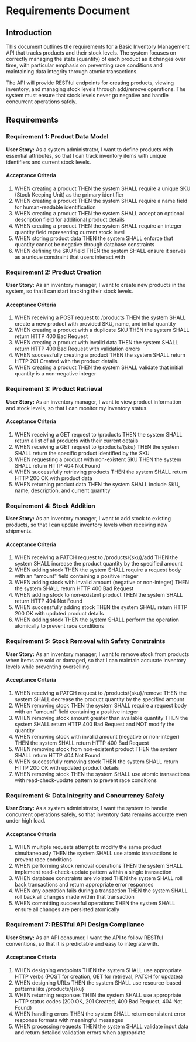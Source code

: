 # Requirements Document

## Introduction

This document outlines the requirements for a Basic Inventory Management API that tracks products and their stock levels. The system focuses on correctly managing the state (quantity) of each product as it changes over time, with particular emphasis on preventing race conditions and maintaining data integrity through atomic transactions.

The API will provide RESTful endpoints for creating products, viewing inventory, and managing stock levels through add/remove operations. The system must ensure that stock levels never go negative and handle concurrent operations safely.

## Requirements

### Requirement 1: Product Data Model

**User Story:** As a system administrator, I want to define products with essential attributes, so that I can track inventory items with unique identifiers and current stock levels.

#### Acceptance Criteria

1. WHEN creating a product THEN the system SHALL require a unique SKU (Stock Keeping Unit) as the primary identifier
2. WHEN creating a product THEN the system SHALL require a name field for human-readable identification
3. WHEN creating a product THEN the system SHALL accept an optional description field for additional product details
4. WHEN creating a product THEN the system SHALL require an integer quantity field representing current stock level
5. WHEN storing product data THEN the system SHALL enforce that quantity cannot be negative through database constraints
6. WHEN defining the SKU field THEN the system SHALL ensure it serves as a unique constraint that users interact with

### Requirement 2: Product Creation

**User Story:** As an inventory manager, I want to create new products in the system, so that I can start tracking their stock levels.

#### Acceptance Criteria

1. WHEN receiving a POST request to /products THEN the system SHALL create a new product with provided SKU, name, and initial quantity
2. WHEN creating a product with a duplicate SKU THEN the system SHALL return HTTP 400 Bad Request
3. WHEN creating a product with invalid data THEN the system SHALL return HTTP 400 Bad Request with validation errors
4. WHEN successfully creating a product THEN the system SHALL return HTTP 201 Created with the product details
5. WHEN creating a product THEN the system SHALL validate that initial quantity is a non-negative integer

### Requirement 3: Product Retrieval

**User Story:** As an inventory manager, I want to view product information and stock levels, so that I can monitor my inventory status.

#### Acceptance Criteria

1. WHEN receiving a GET request to /products THEN the system SHALL return a list of all products with their current details
2. WHEN receiving a GET request to /products/{sku} THEN the system SHALL return the specific product identified by the SKU
3. WHEN requesting a product with non-existent SKU THEN the system SHALL return HTTP 404 Not Found
4. WHEN successfully retrieving products THEN the system SHALL return HTTP 200 OK with product data
5. WHEN returning product data THEN the system SHALL include SKU, name, description, and current quantity

### Requirement 4: Stock Addition

**User Story:** As an inventory manager, I want to add stock to existing products, so that I can update inventory levels when receiving new shipments.

#### Acceptance Criteria

1. WHEN receiving a PATCH request to /products/{sku}/add THEN the system SHALL increase the product quantity by the specified amount
2. WHEN adding stock THEN the system SHALL require a request body with an "amount" field containing a positive integer
3. WHEN adding stock with invalid amount (negative or non-integer) THEN the system SHALL return HTTP 400 Bad Request
4. WHEN adding stock to non-existent product THEN the system SHALL return HTTP 404 Not Found
5. WHEN successfully adding stock THEN the system SHALL return HTTP 200 OK with updated product details
6. WHEN adding stock THEN the system SHALL perform the operation atomically to prevent race conditions

### Requirement 5: Stock Removal with Safety Constraints

**User Story:** As an inventory manager, I want to remove stock from products when items are sold or damaged, so that I can maintain accurate inventory levels while preventing overselling.

#### Acceptance Criteria

1. WHEN receiving a PATCH request to /products/{sku}/remove THEN the system SHALL decrease the product quantity by the specified amount
2. WHEN removing stock THEN the system SHALL require a request body with an "amount" field containing a positive integer
3. WHEN removing stock amount greater than available quantity THEN the system SHALL return HTTP 400 Bad Request and NOT modify the quantity
4. WHEN removing stock with invalid amount (negative or non-integer) THEN the system SHALL return HTTP 400 Bad Request
5. WHEN removing stock from non-existent product THEN the system SHALL return HTTP 404 Not Found
6. WHEN successfully removing stock THEN the system SHALL return HTTP 200 OK with updated product details
7. WHEN removing stock THEN the system SHALL use atomic transactions with read-check-update pattern to prevent race conditions

### Requirement 6: Data Integrity and Concurrency Safety

**User Story:** As a system administrator, I want the system to handle concurrent operations safely, so that inventory data remains accurate even under high load.

#### Acceptance Criteria

1. WHEN multiple requests attempt to modify the same product simultaneously THEN the system SHALL use atomic transactions to prevent race conditions
2. WHEN performing stock removal operations THEN the system SHALL implement read-check-update pattern within a single transaction
3. WHEN database constraints are violated THEN the system SHALL roll back transactions and return appropriate error responses
4. WHEN any operation fails during a transaction THEN the system SHALL roll back all changes made within that transaction
5. WHEN committing successful operations THEN the system SHALL ensure all changes are persisted atomically

### Requirement 7: RESTful API Design Compliance

**User Story:** As an API consumer, I want the API to follow RESTful conventions, so that it is predictable and easy to integrate with.

#### Acceptance Criteria

1. WHEN designing endpoints THEN the system SHALL use appropriate HTTP verbs (POST for creation, GET for retrieval, PATCH for updates)
2. WHEN designing URLs THEN the system SHALL use resource-based patterns like /products/{sku}
3. WHEN returning responses THEN the system SHALL use appropriate HTTP status codes (200 OK, 201 Created, 400 Bad Request, 404 Not Found)
4. WHEN handling errors THEN the system SHALL return consistent error response formats with meaningful messages
5. WHEN processing requests THEN the system SHALL validate input data and return detailed validation errors when appropriate